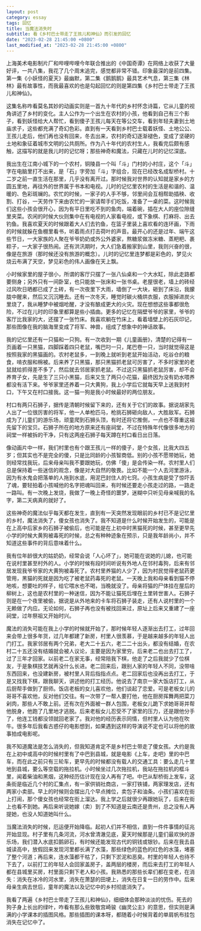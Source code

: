 ```yaml
---
layout: post
category: essay
tags: 回忆
title: 当魔法消失时
subtitle: 看《乡村巴士带走了王孩儿和神仙》而引发的回忆
date: "2023-02-28 21:45:00 +0800"
last_modified_at: "2023-02-28 21:45:00 +0800"
---
```


上海美术电影制片厂和哔哩哔哩今年联合推出的《中国奇谭》在网络上收获了大量好评，一共八集，我花了几个周末追完，感觉都非常不错。印象最深的是前四集。第一集《小妖怪的夏天》最幽默，第二集《鹅鹅鹅》最具艺术气息，第三集《林林》最有故事性，而我最喜欢的也是勾起回忆的则是第四集《乡村巴士带走了王孩儿和神仙》。

这集名称咋看莫名其妙的动画实则是一首九十年代的乡村怀念诗篇，它从儿童的视角讲述了乡村的变化。主人公作为一个出生在农村的小孩，他看到自己有三个影子，看到妖怪给大人帮忙，看到傻子王孩儿每天在等公交车，看到年轻夫妻到土地庙求子，这些都充满了奇幻色彩。直到有一天看到乡村巴士载着妖怪、土地公公、王孩儿走后，他们再也没有回来，冬去出来，农村的奇幻逐渐褪色，变成了坚硬的土地和象征着城市文明的公共厕所。作为八十年代的农村生人，我看完后颇有感触，这描写的就是我儿时的记忆呀；那些神奇和魔法，只藏在儿时的记忆深底。


我出生在江南小城下的一个农村，铜陵县一个叫「斗」门村的小村庄，这个「斗」字在电脑里打不出来，是「石」字旁加「斗」字组合，现在已经改名成犁桥村。十二岁之前一直生活在那里，几乎没有离开过。那时候我对世界的认知就是家乡的方圆五里地，再往外的世界属于书本和电视。儿时的记忆里农村的生活是和谐的、温暖的、色彩斑斓的。农忙的时候，一家子的人手不够，邻里间会互相帮助插秧、收割、打谷，一天劳作下来由农忙的一家请帮手们吃饭，准备了一桌的菜。这时候我们这些小孩会很开心，因为有平日里吃不到的鱼肉，端着碗，插在大人的座位隙缝里夹菜。农闲的时候大伙则集中在有电视的人家看电视，或下象棋、打麻将、出去钓鱼。我喜欢夏天的时候跟着大人们去钓鱼，在篮子里装上喜欢看的连环画，下雨的时候就躲在鱼棚里看书，听着雨点打击荷叶的声音。最开心的还是过年、端午这些节日，一大家族的人聚在爷爷奶奶或外公外婆家，熬糖浆做冻米糖、蒸粑粑、裹粽子，一大家子很热闹。还有洪汛期时，大人们急着搬家到山里，我则兴奋的很，像是在旅游（那时候还没有旅游的概念）。儿时的记忆里连梦都是彩色的，梦见火烧云布满了天空，梦见彩色的伟人画像在天上飘。

小时候家里的屋子很小，所谓的客厅只摆了一张八仙桌和一个大水缸，除此走路都要侧身；另外只有一间卧室，也只能放一张床和一张书桌。老屋很老，墙上的砖经过风吹日晒都已成了土砖，有一次夜里下大雨，墙倒了一大块，砸到了床沿，我朦胧中醒来，然后又沉沉睡去。还有一次冬天，睡觉时碳火桶烘衣服，衣服掉进炭火里烧了，我从睡梦中被烟呛醒，才没有酿成更大的火灾。现在想想这些事都很危险，不过在儿时的印象里都算是些小插曲。更多的记忆在隔壁爷爷的家里，爷爷的客厅比我家的大，还摆了一张竹床。我喜欢躺在竹床上，看着墙壁上的石灰印记，那些图像在我的脑海里变成了将军、神兽，组成了想象中的神话故事。

我的记忆里还有一只猫和一只狗。有一次收到一期《儿童画册》，清楚的记得有一页画着一只黑猫，四脚踩着四只老鼠，嘴巴叼一只，尾巴卷一只，当时就觉得这是按照我家的黑猫画的。农村老鼠多，一到晚上就听到老鼠开始活动，吃谷仓的粮食，啃衣服和棉被。后来养了只黑猫，那只黑猫抓老鼠可厉害了，不多时家里的老鼠就给抓得差不多了，然后就去邻居家抓老鼠。不过这只黑猫抓老鼠厉害，却不会养育子女，先是生了三只小黑猫，后来又生了两只小花猫，最终因为没有奶水喂养都没有活下来。爷爷家里还养着一只大黄狗，我上小学后它就每天早上送我到村口，下午又在村口接我。这一猫一狗是我小时候最好的两位朋友。

村口有两只石狮子，据传是清朝时候留下来的，还有关于它们的故事。据说胡家先人出了一位很厉害的将军，他一人单枪匹马，枪挑石狮砸向敌人，大胜敌军。石狮成为了儿童们的游乐场，顽童爬到石狮头顶，有时还将它推倒，一点也不尊重这祖先留下的宝贝。石狮子所在的地方原来还有座祠堂，不过在特殊年代像很多地方的祠堂一样被拆的干净，只有这两座石狮子每天蹲在村口看日出日落。

像动画片中一样，我们村里也有个跟王孩儿一样的傻子，是个女孩，比我大四五岁；但其实也不是完全的傻，只是比同龄的小孩智商低。别的小孩不愿带她玩，她则经常找我玩，后来母亲叫我不要跟她玩，仿佛「傻」是会传染一样。农村里人们总是保持着一些迷信的观念，像是对大自然的敬畏。比如不能一个人去河里游泳，因为有水鬼会把落单的人拖到水底，用泥巴封住人的七窍。小孩生病是受了惊吓丢了魂，要轻拍着小孩喊他的名字把魂叫回来，有时候还要走小孩走过的路，一路走一路叫。有一次晚上发烧，我做了一晚上奇怪的噩梦，迷糊中只听见母亲喊我的名字，第二天病真的就好了。

这些神奇的魔法似乎每天都在发生，直到有一天突然发现眼前的乡村已不是记忆里的乡村，魔法消失了，傻女孩也消失了。我不知道是什么时候开始发生的，可能是在上高中后家乡的石狮子被偷后，也可能是在上初中时黑猫死的时候，甚至更早先小学的时候大黄狗被毒死的时候，总之有种种迹象在预示，只是我年龄尚小，并不知道这些事件的背后意味着什么。

我有位年龄很大的姑奶奶，经常会说「人心坏了」，她可能在说她的儿媳，也可能在说村里甚至村外的人。小学的时候有段时间听说有外地人在邻村毒狗，后来有邻居发现我爷爷家的大黄狗被毒死了。农村里养猫的人少了，因为村民觉得老鼠药更管用，黑猫的死就是因为吃了被老鼠药毒死的老鼠。一天晚上我和母亲看到猫不停地咳，想要吐的样子，给它喂水也不喝，当晚就没了。母亲将猫的尸体挂在屋后的柳树上，这也是农村里的一种迷信，因为不能让猫死后埋在土里转世害人。石狮子则是在一个夜里被偷，据说是从外地来的卡车将石狮子装走，还有人说村里的一个无赖做了内应。无论如何，石狮子再也没有被找回来过，原址上后来又重建了一座祠堂，过年祭祖又开始时兴。

魔法的消失可能在我上小学的时候就开始了，那时候年轻人逐渐出去打工，过年回来会带上很多年货，过几年都建了新房，村里人很羡慕，于是越来越多的年轻人出门打工。我家邻居有两个兄弟，老大二十五六，老二二十出头，都没有结婚，在农村二十五还没有结婚就会被人议论，主要是因为家里穷。后来老二也出去打工了，过了三年才回家。以前老二在家无事，经常陪我下棋，他走了之后我就少了位棋友，于是象棋技艺就再没什么长进。老二回来后，跟别人家的年轻人不同，没带啥东西回来，也没建新房，被村里人背后指指点点。老二回家后也没再出去打工，于是又找我下棋，跟我聊天，讲述他的打工经历。他说去了南京一家大饭店打工，从后厨帮手做到了厨师。饭店老板的女儿喜欢他，他们谈起了恋爱。可是老板女儿的哥哥不喜欢他，反对他们交往。有一次带了一帮人要打他，他在厨房挥舞两把菜刀剁肉，那些人不敢上前。还有次在外面被一群人包围，老板女儿跪下求她哥哥并帮他脱身，他跑了几里地才逃脱。后来老板女儿忍受不了家里的压力，还是跟他分手了，他连工钱都没领就回老家了。我对他的经历表示同情，但村里人认为他在吹牛。很多年后我看古惑仔的电影想到，如果遇到这样的导演说不定也可以将他的故事拍成电影呢。

我不知道魔法是怎么消失的，但我知道肯定不是乡村巴士带走了傻女孩。大约是我在上初中或高中的时候村里有了中巴到县城，就是电影《上车，走吧》里的中巴车，而在此之前只有三轮车，更早先的时候都没有载人的交通工具：要么走几十里地到县城，要么等空载的拖拉机。小时候坐过几次拖拉机，我站在拖拉机的框斗里，闻着柴油和黑烟，这种经历估计现在没人再有了吧。中巴从犁桥街上发车，这条街是临近几个村的汇集点，有一家供销社商店，一家打铁铺，两家理发店，还有两家小卖部。早上的时候则会摆出几个早点摊位，卖包子和油条。小孩们喜欢在街上打闹，那个傻女孩也经常在街上溜达。我上学之后就很少再跟她玩了，后来在街上也看不到她。再后来听说她嫁（卖）到了不知道是云南还是贵州，总之没有人再提她，也没人知道她叫什么。

当魔法消失的时候，厄运便开始降临。起初人们并不相信，直到一件件事情的征兆开始显现。村子里有几条河流，河水曾清澈见底，夏天时候那是儿童们最欢快的游乐场，我们潜入水底扣鹅卵石，有时候还能发现古代的铜钱或银钞。后来在我去县城读高中，放假回来发现河里都长满了水藻，那些绿色的蓝色的红色的水藻，堵塞了整个河道；再后来，连水藻都干枯了，只剩下淤泥和恶臭。村里的年轻人也待不下去了，以前打工的年轻人会回家盖房子，盖两层的楼房，而后来去打工的年轻人都在县城里买房，村里面只剩下老人和小孩。我熟悉的那些长辈们都在变老，在消失：消失在冰冷的河水里，消失在萧瑟的田埂上，消失在日复一日的劳作中。后来母亲生病去世后，童年的魔法以及记忆中的乡村彻底消失了。


我看了两遍《乡村巴士带走了王孩儿和神仙》，细细体会那种淡淡的忧伤。死去的狗子身上长出的绿叶，咋看有那么些致敬宫崎骏《幽灵公主》的意思，但实则是满满的小学课本的插图风格。那些插图的课本呀，都随着小时候背着的单肩帆布挂包消失在记忆中了。